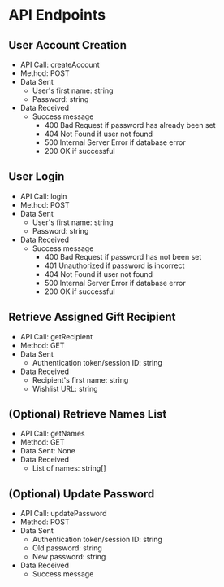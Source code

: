# API Endpoints

## User Account Creation

* API Call: createAccount
* Method: POST
* Data Sent
  * User's first name: string
  * Password: string
* Data Received
  * Success message
    * 400 Bad Request if password has already been set
    * 404 Not Found if user not found
    * 500 Internal Server Error if database error
    * 200 OK if successful

## User Login

* API Call: login
* Method: POST
* Data Sent
  * User's first name: string
  * Password: string
* Data Received
  * Success message
    * 400 Bad Request if password has not been set
    * 401 Unauthorized if password is incorrect
    * 404 Not Found if user not found
    * 500 Internal Server Error if database error
    * 200 OK if successful

## Retrieve Assigned Gift Recipient

* API Call: getRecipient
* Method: GET
* Data Sent
  * Authentication token/session ID: string
* Data Received
  * Recipient's first name: string
  * Wishlist URL: string

## (Optional) Retrieve Names List

* API Call: getNames
* Method: GET
* Data Sent: None
* Data Received
  * List of names: string[]

## (Optional) Update Password

* API Call: updatePassword
* Method: POST
* Data Sent
  * Authentication token/session ID: string
  * Old password: string
  * New password: string
* Data Received
  * Success message


